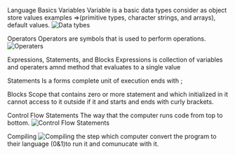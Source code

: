 Language Basics
Variables 
Variable is a basic data types consider as object store values examples =>(primitive types, character strings, and arrays), default values.
![Data tybes](/reading-notes/assets/dt.jpg)


Operators
Operators are symbols that is used to perform operations.
![Operaters](/reading-notes/assets/oper.jpg)

Expressions, Statements, and Blocks
Expressions is collection of variables and operaters amnd method that evaluates to a single value

Statements
Is a forms complete unit of execution ends with ;

Blocks
Scope that contains zero or more statement and which initialized in it cannot access to it outside if it and starts and ends with curly brackets.

Control Flow Statements
The way that the computer runs code from top to bottom.
![Control Flow Statements](/reading-notes/assets/control.jpg)

Compiling
![Compiling](/reading-notes/assets/compile.jpg)
the step which computer convert the program to their language (0&1)to run it and comunucate with it.


